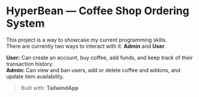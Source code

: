 # HyperBean — Coffee Shop Ordering System

This project is a way to showcase my current programming skills.  
There are currently two ways to interact with it: **Admin** and **User**.

**User:** Can create an account, buy coffee, add funds, and keep track of their transaction history.  
**Admin:** Can view and ban users, add or delete coffee and addons, and update item availability.

> Built with: **TailwindApp**
